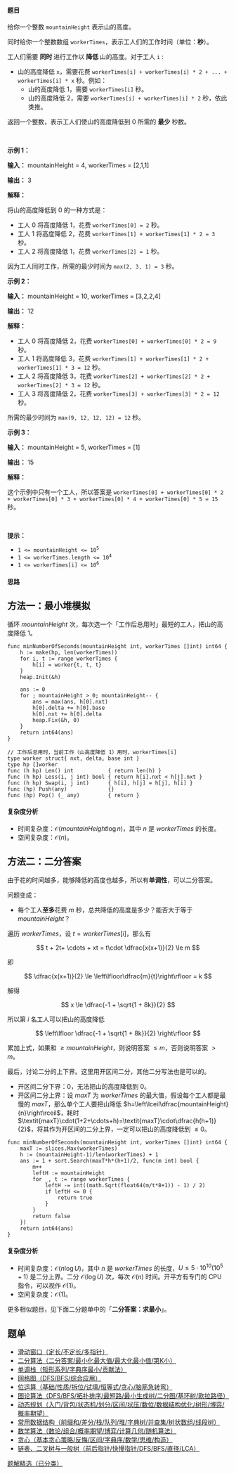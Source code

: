 #### 题目

<p>给你一个整数 <code>mountainHeight</code> 表示山的高度。</p>

<p>同时给你一个整数数组 <code>workerTimes</code>，表示工人们的工作时间（单位：<strong>秒</strong>）。</p>

<p>工人们需要 <strong>同时 </strong>进行工作以 <strong>降低 </strong>山的高度。对于工人 <code>i</code> :</p>

<ul>
	<li>山的高度降低 <code>x</code>，需要花费 <code>workerTimes[i] + workerTimes[i] * 2 + ... + workerTimes[i] * x</code> 秒。例如：
	<ul>
		<li>山的高度降低 1，需要 <code>workerTimes[i]</code> 秒。</li>
		<li>山的高度降低 2，需要 <code>workerTimes[i] + workerTimes[i] * 2</code> 秒，依此类推。</li>
	</ul>
	</li>
</ul>

<p>返回一个整数，表示工人们使山的高度降低到 0 所需的 <strong>最少</strong> 秒数。</p>

<p>&nbsp;</p>

<p><strong class="example">示例 1：</strong></p>

<div class="example-block">
<p><strong>输入：</strong> <span class="example-io">mountainHeight = 4, workerTimes = [2,1,1]</span></p>

<p><strong>输出：</strong> <span class="example-io">3</span></p>

<p><strong>解释：</strong></p>

<p>将山的高度降低到 0 的一种方式是：</p>

<ul>
	<li>工人 0 将高度降低 1，花费 <code>workerTimes[0] = 2</code> 秒。</li>
	<li>工人 1 将高度降低 2，花费 <code>workerTimes[1] + workerTimes[1] * 2 = 3</code> 秒。</li>
	<li>工人 2 将高度降低 1，花费 <code>workerTimes[2] = 1</code> 秒。</li>
</ul>

<p>因为工人同时工作，所需的最少时间为 <code>max(2, 3, 1) = 3</code> 秒。</p>
</div>

<p><strong class="example">示例 2：</strong></p>

<div class="example-block">
<p><strong>输入：</strong> <span class="example-io">mountainHeight = 10, workerTimes = [3,2,2,4]</span></p>

<p><strong>输出：</strong> <span class="example-io">12</span></p>

<p><strong>解释：</strong></p>

<ul>
	<li>工人 0 将高度降低 2，花费 <code>workerTimes[0] + workerTimes[0] * 2 = 9</code> 秒。</li>
	<li>工人 1 将高度降低 3，花费 <code>workerTimes[1] + workerTimes[1] * 2 + workerTimes[1] * 3 = 12</code> 秒。</li>
	<li>工人 2 将高度降低 3，花费 <code>workerTimes[2] + workerTimes[2] * 2 + workerTimes[2] * 3 = 12</code> 秒。</li>
	<li>工人 3 将高度降低 2，花费 <code>workerTimes[3] + workerTimes[3] * 2 = 12</code> 秒。</li>
</ul>

<p>所需的最少时间为 <code>max(9, 12, 12, 12) = 12</code> 秒。</p>
</div>

<p><strong class="example">示例 3：</strong></p>

<div class="example-block">
<p><strong>输入：</strong> <span class="example-io">mountainHeight = 5, workerTimes = [1]</span></p>

<p><strong>输出：</strong> <span class="example-io">15</span></p>

<p><strong>解释：</strong></p>

<p>这个示例中只有一个工人，所以答案是 <code>workerTimes[0] + workerTimes[0] * 2 + workerTimes[0] * 3 + workerTimes[0] * 4 + workerTimes[0] * 5 = 15</code> 秒。</p>
</div>

<p>&nbsp;</p>

<p><strong>提示：</strong></p>

<ul>
	<li><code>1 &lt;= mountainHeight &lt;= 10<sup>5</sup></code></li>
	<li><code>1 &lt;= workerTimes.length &lt;= 10<sup>4</sup></code></li>
	<li><code>1 &lt;= workerTimes[i] &lt;= 10<sup>6</sup></code></li>
</ul>

#### 思路

## 方法一：最小堆模拟

循环 $\textit{mountainHeight}$ 次，每次选一个「工作后总用时」最短的工人，把山的高度降低 $1$。


```
func minNumberOfSeconds(mountainHeight int, workerTimes []int) int64 {
	h := make(hp, len(workerTimes))
	for i, t := range workerTimes {
		h[i] = worker{t, t, t}
	}
	heap.Init(&h)

	ans := 0
	for ; mountainHeight > 0; mountainHeight-- {
		ans = max(ans, h[0].nxt)
		h[0].delta += h[0].base
		h[0].nxt += h[0].delta
		heap.Fix(&h, 0)
	}
	return int64(ans)
}

// 工作后总用时，当前工作（山高度降低 1）用时，workerTimes[i]
type worker struct{ nxt, delta, base int }
type hp []worker
func (h hp) Len() int           { return len(h) }
func (h hp) Less(i, j int) bool { return h[i].nxt < h[j].nxt }
func (h hp) Swap(i, j int)      { h[i], h[j] = h[j], h[i] }
func (hp) Push(any)             {}
func (hp) Pop() (_ any)         { return }
```

#### 复杂度分析

- 时间复杂度：$\mathcal{O}(\textit{mountainHeight}\log n)$，其中 $n$ 是 $\textit{workerTimes}$ 的长度。
- 空间复杂度：$\mathcal{O}(n)$。

## 方法二：二分答案

由于花的时间越多，能够降低的高度也越多，所以有**单调性**，可以二分答案。

问题变成：

- 每个工人**至多**花费 $m$ 秒，总共降低的高度是多少？能否大于等于 $\textit{mountainHeight}$？

遍历 $\textit{workerTimes}$，设 $t=\textit{workerTimes}[i]$，那么有

$$
t + 2t+ \cdots + xt = t\cdot \dfrac{x(x+1)}{2} \le m
$$

即

$$
\dfrac{x(x+1)}{2} \le \left\lfloor\dfrac{m}{t}\right\rfloor = k
$$

解得

$$
x \le \dfrac{-1 + \sqrt{1 + 8k}}{2}
$$

所以第 $i$ 名工人可以把山的高度降低

$$
\left\lfloor \dfrac{-1 + \sqrt{1 + 8k}}{2} \right\rfloor
$$

累加上式，如果和 $\ge \textit{mountainHeight}$，则说明答案 $\le m$，否则说明答案 $> m$。

最后，讨论二分的上下界。这里用开区间二分，其他二分写法也是可以的。

- 开区间二分下界：$0$，无法把山的高度降低到 $0$。
- 开区间二分上界：设 $\textit{maxT}$ 为 $\textit{workerTimes}$ 的最大值，假设每个工人都是最慢的 $\textit{maxT}$，那么单个工人要把山降低 $h=\left\lceil\dfrac{mountainHeight}{n}\right\rceil$，耗时 $\textit{maxT}\cdot(1+2+\cdots+h)=\textit{maxT}\cdot\dfrac{h(h+1)}{2}$，将其作为开区间的二分上界，一定可以把山的高度降低到 $\le 0$。

```
func minNumberOfSeconds(mountainHeight int, workerTimes []int) int64 {
	maxT := slices.Max(workerTimes)
	h := (mountainHeight-1)/len(workerTimes) + 1
	ans := 1 + sort.Search(maxT*h*(h+1)/2, func(m int) bool {
		m++
		leftH := mountainHeight
		for _, t := range workerTimes {
			leftH -= int((math.Sqrt(float64(m/t*8+1)) - 1) / 2)
			if leftH <= 0 {
				return true
			}
		}
		return false
	})
	return int64(ans)
}
```

#### 复杂度分析

- 时间复杂度：$\mathcal{O}(n\log U)$，其中 $n$ 是 $\textit{workerTimes}$ 的长度，$U\le 5\cdot 10^{10}(10^5+1)$ 是二分上界。二分 $\mathcal{O}(\log U)$ 次，每次 $\mathcal{O}(n)$ 时间。开平方有专门的 CPU 指令，可以视作 $\mathcal{O}(1)$。
- 空间复杂度：$\mathcal{O}(1)$。

更多相似题目，见下面二分题单中的「**二分答案：求最小**」。


## 题单

- [滑动窗口（定长/不定长/多指针）](https://leetcode.cn/circle/discuss/0viNMK/)
- [二分算法（二分答案/最小化最大值/最大化最小值/第K小）](https://leetcode.cn/circle/discuss/SqopEo/)
- [单调栈（矩形系列/字典序最小/贡献法）](https://leetcode.cn/circle/discuss/9oZFK9/)
- [网格图（DFS/BFS/综合应用）](https://leetcode.cn/circle/discuss/YiXPXW/)
- [位运算（基础/性质/拆位/试填/恒等式/贪心/脑筋急转弯）](https://leetcode.cn/circle/discuss/dHn9Vk/)
- [图论算法（DFS/BFS/拓扑排序/最短路/最小生成树/二分图/基环树/欧拉路径）](https://leetcode.cn/circle/discuss/01LUak/)
- [动态规划（入门/背包/状态机/划分/区间/状压/数位/数据结构优化/树形/博弈/概率期望）](https://leetcode.cn/circle/discuss/tXLS3i/)
- [常用数据结构（前缀和/差分/栈/队列/堆/字典树/并查集/树状数组/线段树）](https://leetcode.cn/circle/discuss/mOr1u6/)
- [数学算法（数论/组合/概率期望/博弈/计算几何/随机算法）](https://leetcode.cn/circle/discuss/IYT3ss/)
- [贪心（基本贪心策略/反悔/区间/字典序/数学/思维/构造）](https://leetcode.cn/circle/discuss/g6KTKL/)
- [链表、二叉树与一般树（前后指针/快慢指针/DFS/BFS/直径/LCA）](https://leetcode.cn/circle/discuss/K0n2gO/)

[题解精选（已分类）](https://github.com/EndlessCheng/codeforces-go/blob/master/leetcode/SOLUTIONS.md)